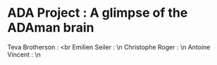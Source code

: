 # ADA Project : A glimpse of the ADAman brain

Teva Brotherson : <br
Emilien Seiler : \n
Christophe Roger : \n
Antoine Vincent  : \n
